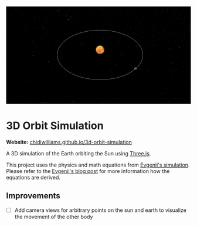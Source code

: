 ![Orbit simulation](thumbnail-wide.png)

# 3D Orbit Simulation

**Website:** [chidiwilliams.github.io/3d-orbit-simulation](https://chidiwilliams.github.io/3d-orbit-simulation/)

A 3D simulation of the Earth orbiting the Sun using [Three.js](https://threejs.org/).

This project uses the physics and math equations from [Evgenii's simulation](https://evgenii.com/files/2016/09/earth_orbit_simulation/the_complete_code/). Please refer to the [Evgenii's blog post](https://evgenii.com/blog/earth-orbit-simulation/) for more information how the equations are derived.

## Improvements

- [ ] Add camera views for arbitrary points on the sun and earth to visualize the movement of the other body
